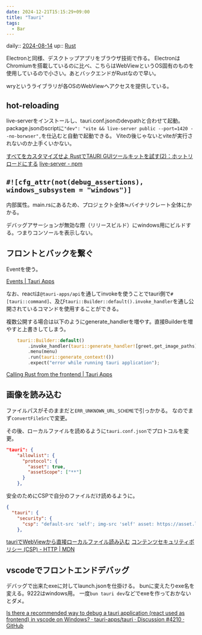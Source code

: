 ```yaml
---
date: 2024-12-21T15:15:29+09:00
title: "Tauri"
tags:
  - Bar
---
```


daily:: [2024-08-14](Daily_Note/2024-08-14.md)
up:: [Rust](../Program/Rust.md)

Electronと同様、デスクトップアプリをブラウザ技術で作る。
ElectronはChromiumを搭載しているのに比べ、こちらはWebViewというOS固有のものを使用しているので小さい。あとバックエンドがRustなので早い。

wryというライブラリが各OSのWebViewへアクセスを提供している。

## hot-reloading
live-serverをインストールし、tauri.conf.jsonのdevpathと合わせて起動。
package.jsonのscriptに`"dev": "vite && live-server public --port=1420 --no-borwser",`を仕込むと自動で起動できる。
Viteの後じゃないとviteが実行されないのか上手くいかない。

[すべてをカスタマイズせよ RustでTAURI GUIツールキットを試す(2)：ホットリロードにする](https://jnsmith.blog.fc2.com/blog-entry-188.html)
[live-server - npm](https://www.npmjs.com/package/live-server)

## `#![cfg_attr(not(debug_assertions), windows_subsystem = "windows")]`
内部属性。main.rsにあるため、プロジェクト全体≒バイナリクレート全体にかかる。

デバッグアサーションが無効な際（リリースビルド）にwindows用にビルドする。つまりコンソールを表示しない。

## フロントとバックを繋ぐ
Eventを使う。

[Events | Tauri Apps](https://tauri.app/v1/guides/features/events/)

なお、reactは`@tauri-apps/api`を通してinvokeを使うことでtauri側で`#[tauri::command]`、及び`tauri::Builder::default().invoke_handler`を通し公開されているコマンドを使用することができる。

複数公開する場合は以下のようにgenerate_handlerを増やす。直接Builderを増やすと上書きしてしまう。

```rust
    tauri::Builder::default()
        .invoke_handler(tauri::generate_handler![greet,get_image_paths])
        .menu(menu)
        .run(tauri::generate_context!())
        .expect("error while running tauri application");
```

[Calling Rust from the frontend | Tauri Apps](https://tauri.app/v1/guides/features/command/)

## 画像を読み込む
ファイルパスがそのままだと`ERR_UNKNOWN_URL_SCHEME`で引っかかる。
なのでまず`convertFileSrc`で変更。

その後、ローカルファイルを読めるように`tauri.conf.json`でプロトコルを変更。

```json
"tauri": {
    "allowlist": {
      "protocol": {
        "asset": true,
        "assetScope": ["**"]
      }
    },
```

安全のためにCSPで自分のファイルだけ読めるように。

```json
{
  "tauri": {
    "security": {
      "csp": "default-src 'self'; img-src 'self' asset: https://asset.localhost"
    },
```

[tauriでWebViewから直接ローカルファイル読み込む](https://zenn.dev/bpk_t/scraps/4f9523470ea151)
[コンテンツセキュリティポリシー (CSP) - HTTP | MDN](https://developer.mozilla.org/ja/docs/Web/HTTP/CSP)

## vscodeでフロントエンドデバッグ
デバッグで出来たexeに対してlaunch.jsonを仕掛ける。
bunに変えたりexe名を変える。9222はwindows用。
一度`bun tauri dev`などでexeを作っておかないとダメ。

[Is there a recommended way to debug a tauri application (react used as frontend) in vscode on Windows? · tauri-apps/tauri · Discussion #4210 · GitHub](https://github.com/tauri-apps/tauri/discussions/4210)